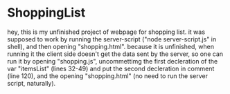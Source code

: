 ShoppingList
============
hey, this is my unfinished project of webpage for shopping list.
it was supposed to work by running the server-script ("node server-script.js" in shell), and then opening "shopping.html".
because it is unfinished, when running it the client side doesn't get the data sent by the server, 
so one can run it by opening "shopping.js", uncommettimg the first decleration of the var "itemsList" (lines 32-49)
and put the second decleration in comment (line 120), and the opening "shopping.html" (no need to run the server script, naturally).
